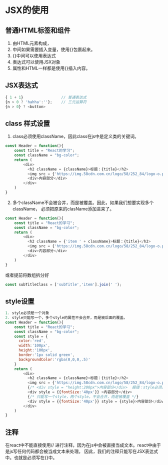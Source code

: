# JSX的使用

## 普通HTML标签和组件

1. 由HTML元素构成，
2. 中间如果需要插入变量，使用{}包裹起来。
3. {}中间可以使用表达式
4. 表达式可以使用JSX对象
5. 属性和HTML一样都是使用{}插入内容。

## JSX表达式
```javascript
{ 1 + 1}                 // 普通表达式
{n > 0 ? 'hahha':''};    // 三元运算符
{n > 0} ? <button>
```

## class 样式设置
1. class必须使用className，因此class在js中是定义类的关键词。

```javascript
const Header = function(){
    const title = "React的学习";
    const className = "bg-color";
    return (
        <div>
          <h2 className = {className}>标题：{title}</h2>
          <img src = {'https://img.58cdn.com.cn/logo/58/252_84/logo-o.png?v=2'} alt = "logo"/>
          <div>内容部分</div>
        </div>
    )
}
```
2. 多个className不会被合并，而是被覆盖。因此，如果我们想要实现多个className， 必须把原来的clasName添加进来了。
```javascript
const Header = function(){
    const title = "React的学习";
    const className = "bg-color";
    return (
        <div>
          <h2 className = {'item ' + className}>标题：{title}</h2>
          <img src = {'https://img.58cdn.com.cn/logo/58/252_84/logo-o.png?v=2'} alt = "logo"/>
          <div>内容部分</div>
        </div>
    )
}
```
或者提前将数组拆分好
```javascript
const subTitleClass = ['subTitle','item'].join(' ');
```




## style设置

```javascript
1. style必须是一个对象
2. style只能写一个，多个style的属性不会合并，而是被后面的覆盖。
const Header = function(){
    const title = "React的学习";
    const className = "bg-color";
    const style = {
      color:'red',
      width:'100px',
      height:'100px',
      border:'1px solid green',
      backgroundColor:'rgba(0,0,0,.5)'
    }
    return (
        <div>
          <h2 className = {className}>标题：{title}</h2>
          <img src = {'https://img.58cdn.com.cn/logo/58/252_84/logo-o.png?v=2'} alt = "logo"/>
          {/* <div style = "height:200px">内容部分</div>  报错：style必须是一个对象 */}
          <div style = {{fontSize:'40px'}} >内容部分</div>
          {/* 只能写一个style，两个style。不会合并，而是被覆盖 */}
          <div style = {{fontSize:'40px'}} style = {style}>内容部分</div>
        </div>
    )
}

```

## 注释
在react中不能直接使用// 进行注释，因为在js中会被直接当成文本。react中由于是js写任何代码都会被当成文本来处理。
因此，我们的注释只能写在JSX表达式中。也就是必须写在{}中。



